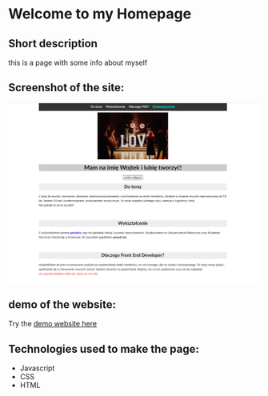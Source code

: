 # Welcome to my Homepage
## Short description
this is a page with some info about myself
## Screenshot of the site:
![app screenshot](img/demo.png)
## demo of the website:
Try the [demo website here](https://wojciechluczak.github.io/homepage)
## Technologies used to make the page:
- Javascript 
- CSS
- HTML
